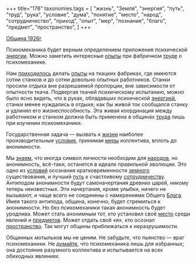 +++
title="176"
taxonomies.tags = [
 "жизнь",
 "Земля",
 "энергия",
 "путь",
 "труд",
 "рука",
 "условие",
 "дума",
 "понятие",
 "место",
 "народ",
 "сотрудничество",
 "приход",
 "опыт",
 "мер",
 "познание",
 "благо",
 "предмет",
 "пространство",
]
+++

[Община 1926г](/agni/1926)

Психомеханика будет верным определением приложения психической [энергии](/tags/энергия). Можно заметить интересные [опыты](/tags/опыт) при фабричном [труде](/tags/понятие) о психомеханике.   

Нам [приходилось](/tags/приход) делать [опыты](/tags/опыт) на ткацких фабриках, где имеются сотни станков и до сотни довольно опытных работников. Станки просили отдыха вне разрешаемой пропорции, вне зависимости от опытности ткача. Подвергая ткачей психическому испытанию, можно было ясно видеть, что в руках, обладавших психической [энергией](/tags/энергия), станки менее нуждались в отдыхе; как бы живой ток сообщался станку и удлинял его жизнеспособность. Эта живая координация между работником и станком должна быть применена в общинах [труда](/tags/условие) лишь при изучении психомеханики.   

Государственная задача — вызвать к [жизни](/tags/жизнь) наиболее производительные [условия](/tags/условие), принимая [меры](/tags/жизнь) коллектива, вплоть до анонимности.   

Мы [знаем](/tags/познание), что иногда символ личности необходим для [народов](/tags/народ), но анонимность, всё-таки, останется в идеале правильной эволюции. Это одно из [условий](/tags/условие) осознания кратковременности [земного](/tags/Земля) существования, и лучший [путь](/tags/путь) к счастливому [сотрудничеству](/tags/сотрудничество). Антиподом анонимности будут самоначертания древних царей, никому теперь неизвестных. Эти начертания, кроме улыбки, ничего не вызывают, и чаще всего не соединены с намерениями Общего [Блага](/tags/благо). Имея такого антипода, община, конечно, будет стремиться к анонимности. Но без психомеханики такая анонимность будет уродлива. Может стать анонимным тот, кто установил своё [место](/tags/место) среди явлений и [предметов](/tags/предмет). Может отдать своё «я», кто осознал [пространство](/tags/пространство). Так могут общины приближаться к неразрушимости.   

Общинных мотыльков мы не ценим. Не забудьте, что пьянство — враг психомеханики. Не [думайте](/tags/дума), что психомеханика лишь для избранных; она достояние разумного коллектива и испытывается на всех обиходных явлениях.   

